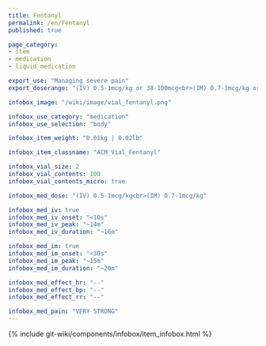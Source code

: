 ```yaml
---
title: Fentanyl
permalink: /en/Fentanyl
published: true

page_category:
- item
- medication
- liquid_medication

export_use: "Managing severe pain"
export_doserange: "(IV) 0.5-1mcg/kg or 38-100mcg<br>(IM) 0.7-1mcg/kg or 52-100mcg"

infobox_image: "/wiki/image/vial_fentanyl.png"

infobox_use_category: "medication"
infobox_use_selection: "body"

infobox_item_weight: "0.01kg | 0.02lb"

infobox_item_classname: "ACM_Vial_Fentanyl"

infobox_vial_size: 2
infobox_vial_contents: 100
infobox_vial_contents_micro: true

infobox_med_dose: "(IV) 0.5-1mcg/kg<br>(IM) 0.7-1mcg/kg"

infobox_med_iv: true
infobox_med_iv_onset: "<10s"
infobox_med_iv_peak: "~14m"
infobox_med_iv_duration: "~16m"

infobox_med_im: true
infobox_med_im_onset: "<30s"
infobox_med_im_peak: "~15m"
infobox_med_im_duration: "~20m"

infobox_med_effect_hr: "--"
infobox_med_effect_bp: "--"
infobox_med_effect_rr: "--"

infobox_med_pain: "VERY STRONG"
---
```


{% include git-wiki/components/infobox/item_infobox.html %}